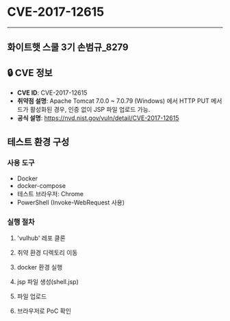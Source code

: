 # CVE-2017-12615
---
화이트햇 스쿨 3기 손범규_8279
---
## 🔒 CVE 정보

- **CVE ID**: CVE-2017-12615
- **취약점 설명**: Apache Tomcat 7.0.0 ~ 7.0.79 (Windows) 에서 HTTP PUT 메서드가 활성화된 경우, 인증 없이 JSP 파일 업로드 가능.
- **공식 설명**: https://nvd.nist.gov/vuln/detail/CVE-2017-12615

## 테스트 환경 구성

### 사용 도구

- Docker
- docker-compose
- 테스트 브라우저: Chrome
- PowerShell (Invoke-WebRequest 사용)

### 실행 절차
1. 'vulhub' 레포 클론

2. 취약 환경 디렉토리 이동

3. docker 환경 실행

4. jsp 파일 생성(shell.jsp)

5. 파일 업로드

6. 브라우저로 PoC 확인
